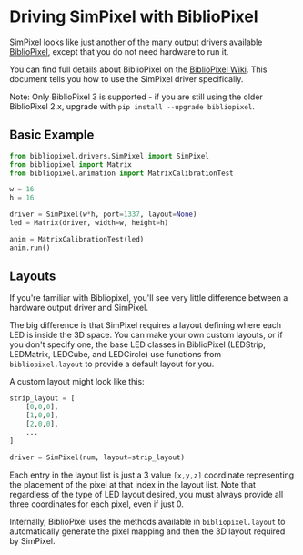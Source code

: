 # Driving SimPixel with BiblioPixel

SimPixel looks like just another of the many output drivers available [BiblioPixel](https://github.com/ManiacalLabs/BiblioPixel), except that you do not need hardware to run it.

You can find full details about BiblioPixel on the [BiblioPixel Wiki](https://github.com/ManiacalLabs/BiblioPixel/wiki). This document tells you how to use the SimPixel driver specifically.

Note: Only BiblioPixel 3 is supported - if you are still using the older BiblioPixel 2.x, upgrade with `pip install --upgrade bibliopixel`.

## Basic Example

``` python
from bibliopixel.drivers.SimPixel import SimPixel
from bibliopixel import Matrix
from bibliopixel.animation import MatrixCalibrationTest

w = 16
h = 16

driver = SimPixel(w*h, port=1337, layout=None)
led = Matrix(driver, width=w, height=h)

anim = MatrixCalibrationTest(led)
anim.run()
```

## Layouts

If you're familiar with Bibliopixel, you'll see very little difference between a hardware output driver and SimPixel.

The big difference is that SimPixel requires a layout defining where each LED is inside the 3D space. You can make your own custom layouts, or if you don't specify one, the base LED classes in BiblioPixel (LEDStrip, LEDMatrix, LEDCube, and LEDCircle) use functions from `bibliopixel.layout` to provide a default layout for you.

A custom layout might look like this:

```python
strip_layout = [
    [0,0,0],
    [1,0,0],
    [2,0,0],
    ...
]

driver = SimPixel(num, layout=strip_layout)
```
Each entry in the layout list is just a 3 value `[x,y,z]` coordinate representing the placement of the pixel at that index in the layout list. Note that regardless of the type of LED layout desired, you must always provide all three coordinates for each pixel, even if just 0.

Internally, BiblioPixel uses the methods available in `bibliopixel.layout` to automatically generate the pixel mapping and then the 3D layout required by SimPixel.

